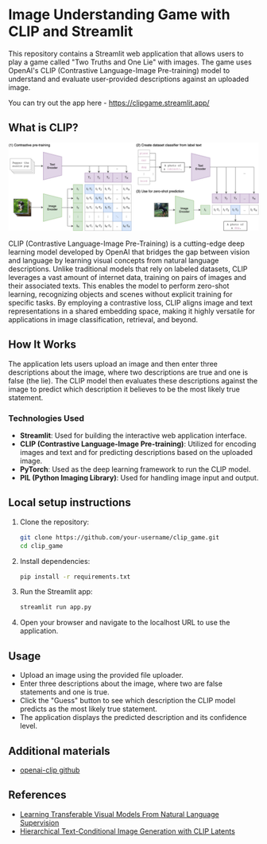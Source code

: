 # Image Understanding Game with CLIP and Streamlit

This repository contains a Streamlit web application that allows users to play a game called "Two Truths and One Lie" with images. The game uses OpenAI's CLIP (Contrastive Language-Image Pre-training) model to understand and evaluate user-provided descriptions against an uploaded image.

You can try out the app here - https://clipgame.streamlit.app/

## What is CLIP?

![alt text](clip-architecture.png)

CLIP (Contrastive Language-Image Pre-Training) is a cutting-edge deep learning model developed by OpenAI that bridges the gap between vision and language by learning visual concepts from natural language descriptions. Unlike traditional models that rely on labeled datasets, CLIP leverages a vast amount of internet data, training on pairs of images and their associated texts. This enables the model to perform zero-shot learning, recognizing objects and scenes without explicit training for specific tasks. By employing a contrastive loss, CLIP aligns image and text representations in a shared embedding space, making it highly versatile for applications in image classification, retrieval, and beyond.


## How It Works

The application lets users upload an image and then enter three descriptions about the image, where two descriptions are true and one is false (the lie). The CLIP model then evaluates these descriptions against the image to predict which description it believes to be the most likely true statement.

### Technologies Used

- **Streamlit**: Used for building the interactive web application interface.
- **CLIP (Contrastive Language-Image Pre-training)**: Utilized for encoding images and text and for predicting descriptions based on the uploaded image.
- **PyTorch**: Used as the deep learning framework to run the CLIP model.
- **PIL (Python Imaging Library)**: Used for handling image input and output.

## Local setup instructions

1. Clone the repository:

   ```bash
   git clone https://github.com/your-username/clip_game.git
   cd clip_game
   ```

2. Install dependencies:

   ```bash
   pip install -r requirements.txt
   ```

3. Run the Streamlit app:

   ```bash
   streamlit run app.py
   ```

4. Open your browser and navigate to the localhost URL to use the application.

## Usage

- Upload an image using the provided file uploader.
- Enter three descriptions about the image, where two are false statements and one is true.
- Click the "Guess" button to see which description the CLIP model predicts as the most likely true statement.
- The application displays the predicted description and its confidence level.

## Additional materials
- [openai-clip github](https://github.com/openai/CLIP)

## References
- [Learning Transferable Visual Models From Natural Language Supervision](https://arxiv.org/pdf/2103.00020v1.pdf)
- [Hierarchical Text-Conditional Image Generation with CLIP Latents](https://arxiv.org/pdf/2204.06125v1.pdf)
